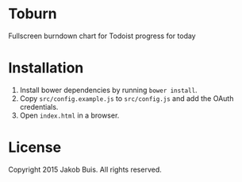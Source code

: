 # Toburn
Fullscreen burndown chart for Todoist progress for today

# Installation
1. Install bower dependencies by running `bower install`.
1. Copy `src/config.example.js` to `src/config.js` and add the OAuth credentials.
1. Open `index.html` in a browser.

# License
Copyright 2015 Jakob Buis. All rights reserved.
